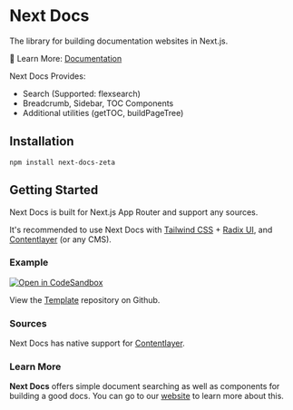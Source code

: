 # Next Docs

The library for building documentation websites in Next.js.

📘 Learn More: [Documentation](https://next-docs-zeta.vercel.app)

Next Docs Provides:

- Search (Supported: flexsearch)
- Breadcrumb, Sidebar, TOC Components
- Additional utilities (getTOC, buildPageTree)

## Installation

```
npm install next-docs-zeta
```

## Getting Started

Next Docs is built for Next.js App Router and support any sources.

It's recommended to use Next Docs with [Tailwind CSS](https://tailwindcss.com) +
[Radix UI](https://www.radix-ui.com), and
[Contentlayer](https://www.contentlayer.dev) (or any CMS).

### Example

[![Open in CodeSandbox](https://img.shields.io/badge/Open%20in-CodeSandbox-blue?style=flat-square&logo=codesandbox)](https://githubbox.com/SonMooSans/next-docs-template)

View the [Template](https://github.com/fuma-nama/next-docs-template) repository
on Github.

### Sources

Next Docs has native support for [Contentlayer](https://www.contentlayer.dev).

### Learn More

**Next Docs** offers simple document searching as well as components for
building a good docs. You can go to our
[website](https://next-docs-zeta.vercel.app/docs) to learn more about this.
